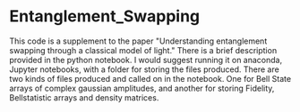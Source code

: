 # Entanglement_Swapping

This code is a supplement to the paper "Understanding entanglement swapping through a classical model of light." There is a brief description provided in the python notebook. I would suggest running it on anaconda, Jupyter notebooks, with a folder for storing the files produced. There are two kinds of files produced and called on in the notebook. One for Bell State arrays of complex gaussian amplitudes, and another for storing Fidelity, Bellstatistic arrays and density matrices. 
